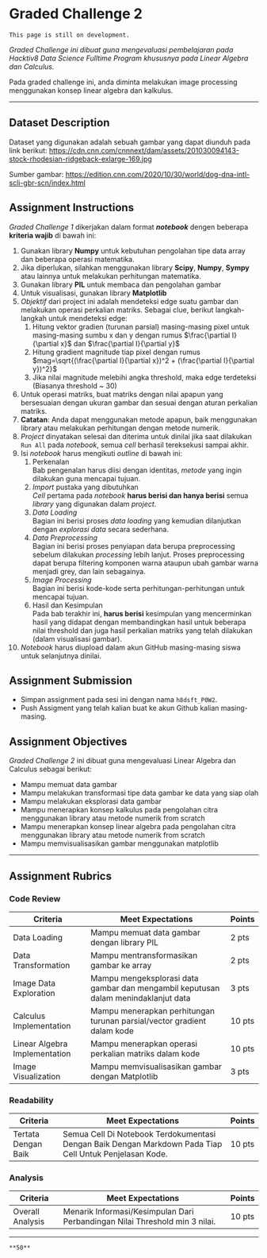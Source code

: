 # Graded Challenge 2

```{attention}
This page is still on development.
```

_Graded Challenge ini dibuat guna mengevaluasi pembelajaran pada Hacktiv8 Data Science Fulltime Program khususnya pada Linear Algebra dan Calculus._

Pada graded challenge ini, anda diminta melakukan image processing menggunakan konsep linear algebra dan kalkulus.

---

## Dataset Description

Dataset yang digunakan adalah sebuah gambar yang dapat diunduh pada link berikut: https://cdn.cnn.com/cnnnext/dam/assets/201030094143-stock-rhodesian-ridgeback-exlarge-169.jpg

Sumber gambar: https://edition.cnn.com/2020/10/30/world/dog-dna-intl-scli-gbr-scn/index.html

## Assignment Instructions

*Graded Challenge 1* dikerjakan dalam format ***notebook*** dengen beberapa **kriteria wajib** di bawah ini:

1. Gunakan library **Numpy** untuk kebutuhan pengolahan tipe data array dan beberapa operasi matematika.
2. Jika diperlukan, silahkan menggunakan library **Scipy**, **Numpy**, **Sympy** atau lainnya untuk melakukan perhitungan matematika.
3. Gunakan library **PIL** untuk membaca dan pengolahan gambar
4. Untuk visualisasi, gunakan library **Matplotlib**
5. *Objektif* dari project ini adalah mendeteksi edge suatu gambar dan melakukan operasi perkalian matriks. Sebagai clue, berikut langkah-langkah untuk mendeteksi edge:
    1. Hitung vektor gradien (turunan parsial) masing-masing pixel untuk masing-masing sumbu x dan y dengan rumus $\frac{\partial I}{\partial x}$ dan $\frac{\partial I}{\partial y}$
    2. Hitung gradient magnitude tiap pixel dengan rumus $mag=\sqrt{(\frac{\partial I}{\partial x})^2 + (\frac{\partial I}{\partial y})^2}$
    3. Jika nilai magnitude melebihi angka threshold, maka edge terdeteksi (Biasanya threshold ~ 30)
6. Untuk operasi matriks, buat matriks dengan nilai apapun yang bersesuaian dengan ukuran gambar dan sesuai dengan aturan perkalian matriks.
7. **Catatan**: Anda dapat menggunakan metode apapun, baik menggunakan library atau melakukan perhitungan dengan metode numerik.
8. *Project* dinyatakan selesai dan diterima untuk dinilai jika saat dilakukan `Run All` pada *notebook*, semua *cell* berhasil tereksekusi sampai akhir.
9. Isi *notebook* harus mengikuti *outline* di bawah ini:
   1. Perkenalan\
   Bab pengenalan harus diisi dengan identitas, *metode* yang ingin dilakukan guna mencapai tujuan.
   2. *Import* pustaka yang dibutuhkan\
   *Cell* pertama pada *notebook* **harus berisi dan hanya berisi** semua *library* yang digunakan dalam *project*.
   3. *Data Loading*\
   Bagian ini berisi proses *data loading* yang kemudian dilanjutkan dengan *explorasi data* secara sederhana.
   4. *Data Preprocessing*\
   Bagian ini berisi proses penyiapan data berupa preprocessing sebelum dilakukan *processing* lebih lanjut. Proses preprocessing dapat berupa filtering komponen warna ataupun ubah gambar warna menjadi grey, dan lain sebagainya.
   5. *Image Processing*\
   Bagian ini berisi kode-kode serta perhitungan-perhitungan untuk mencapai tujuan.
   6. Hasil dan Kesimpulan\
   Pada bab terakhir ini, **harus berisi** kesimpulan yang mencerminkan hasil yang didapat dengan membandingkan hasil untuk beberapa nilai threshold dan juga hasil perkalian matriks yang telah dilakukan (dalam visualisasi gambar).
10. *Notebook* harus diupload dalam akun GitHub masing-masing siswa untuk selanjutnya dinilai.

## Assignment Submission

- Simpan assignment pada sesi ini dengan nama `h8dsft_P0W2`.
- Push Assigment yang telah kalian buat ke akun Github kalian masing-masing.

## Assignment Objectives

*Graded Challenge 2* ini dibuat guna mengevaluasi Linear Algebra dan Calculus sebagai berikut:

- Mampu memuat data gambar
- Mampu melakukan transformasi tipe data gambar ke data yang siap olah
- Mampu melakukan eksplorasi data gambar
- Mampu menerapkan konsep kalkulus pada pengolahan citra menggunakan library atau metode numerik from scratch
- Mampu menerapkan konsep linear algebra pada pengolahan citra menggunakan library atau metode numerik from scratch
- Mampu memvisualisasikan gambar menggunakan matplotlib

---

## Assignment Rubrics

### Code Review

|Criteria|Meet Expectations|Points|
|--- |--- |--- |
|Data Loading|Mampu memuat data gambar dengan library PIL| 2 pts |
|Data Transformation|Mampu mentransformasikan gambar ke array| 2 pts |
|Image Data Exploration|Mampu mengeksplorasi data gambar dan mengambil keputusan dalam menindaklanjut data| 3 pts |
|Calculus Implementation|Mampu menerapkan perhitungan turunan parsial/vector gradient dalam kode| 10 pts |
|Linear Algebra Implementation|Mampu menerapkan operasi perkalian matriks dalam kode| 10 pts |
|Image Visualization|Mampu memvisualisasikan gambar dengan Matplotlib| 3 pts |

### Readability

|Criteria|Meet Expectations|Points|
|--- |--- |--- |
|Tertata Dengan Baik|Semua Cell Di Notebook Terdokumentasi Dengan Baik Dengan Markdown Pada Tiap Cell Untuk Penjelasan Kode.| 10 pts |

### Analysis

|Criteria|Meet Expectations|Points|
|--- |--- |--- |
|Overall Analysis|Menarik Informasi/Kesimpulan Dari Perbandingan Nilai Threshold min 3 nilai.| 10 pts |

---

```{admonition} Total Points
**50**
```
